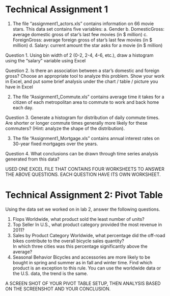 # Technical Assignment 1

1.	The file “assignment1_actors.xls” contains information on 66 movie stars. This data set contains five variables:
a.	Gender
b.	DomesticGross: average domestic gross of star’s last few movies (in $ million)
c.	ForeignGross: average foreign gross of star’s last few movies (in $ million)
d.	Salary: current amount the star asks for a movie (in $ million)

Question 1. Using bin width of 2 (0-2, 2-4, 4-6, etc.), draw a histogram using the “salary” variable using Excel

Question 2. Is there an association between a star’s domestic and foreign gross? Choose an appropriate tool to analyze this problem. Show your work in Excel, and put some brief analysis under the chart / table / picture you have in Excel

2.	The file “Assignment1_Commute.xls” contains average time it takes for a citizen of each metropolitan area to commute to work and back home each day.

Question 3. Generate a histogram for distribution of daily commute times. Are shorter or longer commute times generally more likely for these commuters? (Hint: analyze the shape of the distribution).

3.	The file “Assignment1_Mortgage.xls” contains annual interest rates on 30-year fixed mortgages over the years. 

Question 4. What conclusions can be drawn through time series analysis generated from this data?

USED ONE EXCEL FILE THAT CONTAINS FOUR WORKSHEETS TO ANSWER THE ABOVE QUESTIONS. 
EACH QUESTION HAVE ITS OWN WORKSHEET.


# Technical Assignment 2: Pivot Table

Using the data set we worked on in lab 2, answer the following questions.
1.	Flops
Worldwide, what product sold the least number of units?
2.	Top Seller
In U.S., what product category provided the most revenue in 2011?  
3.	Sales by Product Category
Worldwide, what percentage did the off-road bikes contribute to the overall bicycle sales quantity?  
In which three cities was this percentage significantly above the average?
4.	Seasonal Behavior
Bicycles and accessories are more likely to be bought in spring and summer as in fall and winter time. Find which product is an exception to this rule. You can use the worldwide data or the U.S. data, the trend is the same.

A SCREEN SHOT OF YOUR PIVOT TABLE SETUP, THEN ANALYSIS BASED ON THE SCREENSHOT AND YOUR CONCLUSION.

